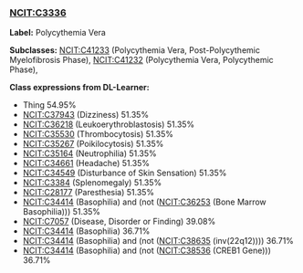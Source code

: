 
### [NCIT:C3336](http://purl.obolibrary.org/obo/NCIT_C3336)
**Label:** Polycythemia Vera

**Subclasses:** [NCIT:C41233](http://purl.obolibrary.org/obo/NCIT_C41233) (Polycythemia Vera, Post-Polycythemic Myelofibrosis Phase), [NCIT:C41232](http://purl.obolibrary.org/obo/NCIT_C41232) (Polycythemia Vera, Polycythemic Phase), 

**Class expressions from DL-Learner:**

- Thing 54.95%
- [NCIT:C37943](http://purl.obolibrary.org/obo/NCIT_C37943) (Dizziness) 51.35%
- [NCIT:C36218](http://purl.obolibrary.org/obo/NCIT_C36218) (Leukoerythroblastosis) 51.35%
- [NCIT:C35530](http://purl.obolibrary.org/obo/NCIT_C35530) (Thrombocytosis) 51.35%
- [NCIT:C35267](http://purl.obolibrary.org/obo/NCIT_C35267) (Poikilocytosis) 51.35%
- [NCIT:C35164](http://purl.obolibrary.org/obo/NCIT_C35164) (Neutrophilia) 51.35%
- [NCIT:C34661](http://purl.obolibrary.org/obo/NCIT_C34661) (Headache) 51.35%
- [NCIT:C34549](http://purl.obolibrary.org/obo/NCIT_C34549) (Disturbance of Skin Sensation) 51.35%
- [NCIT:C3384](http://purl.obolibrary.org/obo/NCIT_C3384) (Splenomegaly) 51.35%
- [NCIT:C28177](http://purl.obolibrary.org/obo/NCIT_C28177) (Paresthesia) 51.35%
- [NCIT:C34414](http://purl.obolibrary.org/obo/NCIT_C34414) (Basophilia) and (not ([NCIT:C36253](http://purl.obolibrary.org/obo/NCIT_C36253) (Bone Marrow Basophilia))) 51.35%
- [NCIT:C7057](http://purl.obolibrary.org/obo/NCIT_C7057) (Disease, Disorder or Finding) 39.08%
- [NCIT:C34414](http://purl.obolibrary.org/obo/NCIT_C34414) (Basophilia) 36.71%
- [NCIT:C34414](http://purl.obolibrary.org/obo/NCIT_C34414) (Basophilia) and (not ([NCIT:C38635](http://purl.obolibrary.org/obo/NCIT_C38635) (inv(22q12)))) 36.71%
- [NCIT:C34414](http://purl.obolibrary.org/obo/NCIT_C34414) (Basophilia) and (not ([NCIT:C38536](http://purl.obolibrary.org/obo/NCIT_C38536) (CREB1 Gene))) 36.71%


